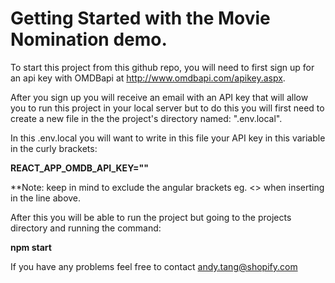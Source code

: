 # Getting Started with the Movie Nomination demo.

To start this project from this github repo, you will need to first sign up for an api key with OMDBapi at http://www.omdbapi.com/apikey.aspx.

After you sign up you will receive an email with an API key that will allow you to run this project in your local server but to do this you will first need to create a new file in the the project's directory named: ".env.local".

In this .env.local you will want to write in this file your API key in this variable in the curly brackets: 

**REACT_APP_OMDB_API_KEY="<API key here>"**

**Note: keep in mind to exclude the angular brackets eg. <> when inserting in the line above.

After this you will be able to run the project but going to the projects directory and running the command:

**npm start**

If you have any problems feel free to contact andy.tang@shopify.com